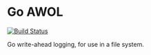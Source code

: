 # Go AWOL

[![Build Status](https://travis-ci.com/tchajed/go-awol.svg?branch=master)](https://travis-ci.com/tchajed/go-awol)

Go write-ahead logging, for use in a file system.
